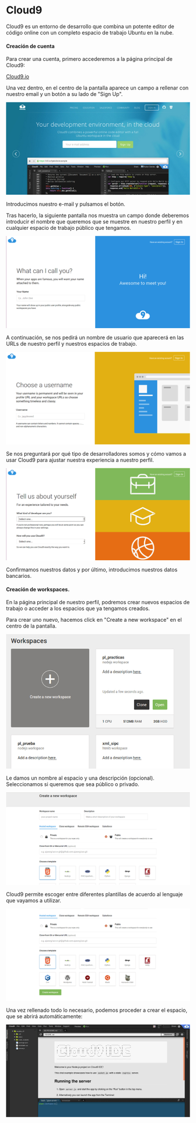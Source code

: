 # Cloud9

Cloud9 es un entorno de desarrollo que combina un potente editor de código online con un completo espacio de trabajo Ubuntu en la nube.

#### Creación de cuenta

Para crear una cuenta, primero accederemos a la página principal de Cloud9:

[Cloud9.io](https://c9.io/)

Una vez dentro, en el centro de la pantalla aparece un campo a rellenar con nuestro email y un botón a su lado de "Sign Up".

![](/assets/C9-1.jpg)

Introducimos nuestro e-mail y pulsamos el botón.

Tras hacerlo, la siguiente pantalla nos muestra un campo donde deberemos introducir el nombre que queremos que se muestre en nuestro perfil y en cualquier espacio de trabajo público que tengamos.

![](/assets/C9-2.jpg)

A continuación, se nos pedirá un nombre de usuario que aparecerá en las URLs de nuestro perfil y nuestros espacios de trabajo.

![](/assets/C9-3.jpg)

Se nos preguntará por qué tipo de desarrolladores somos y cómo vamos a usar Cloud9 para ajustar nuestra experiencia a nuestro perfil.

![](/assets/C9-4.jpg)

Confirmamos nuestros datos y por último, introducimos nuestros datos bancarios.

#### Creación de workspaces.

En la página principal de nuestro perfil, podremos crear nuevos espacios de trabajo o acceder a los espacios que ya tengamos creados.

Para crear uno nuevo, hacemos click en "Create a new workspace" en el centro de la pantalla.

![](/assets/C9-5.jpg)

Le damos un nombre al espacio y una descripción \(opcional\). Seleccionamos si queremos que sea público o privado.

![](/assets/C9-6.jpg)

Cloud9 permite escoger entre diferentes plantillas de acuerdo al lenguaje que vayamos a utilizar.

![](/assets/C9-7.jpg)

Una vez rellenado todo lo necesario, podemos proceder a crear el espacio, que se abrirá automáticamente:

![](/assets/C9-8.jpg)

